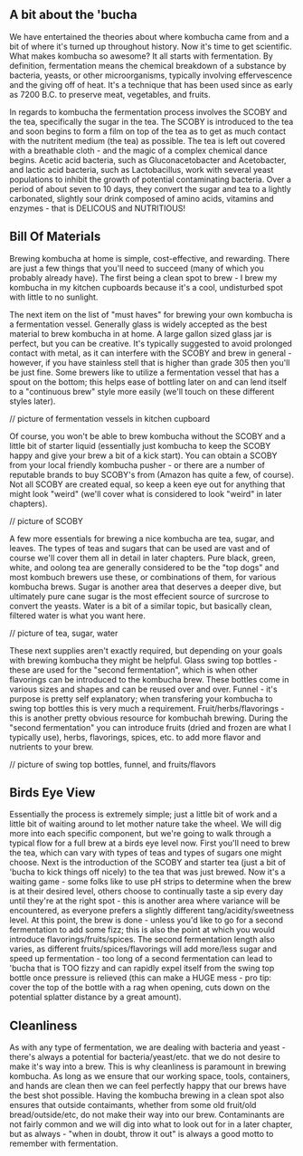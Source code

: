 ## A bit about the 'bucha

We have entertained the theories about where kombucha came from and a bit of where it's turned up throughout history. Now it's time to get scientific. What makes kombucha so awesome? It all starts with fermentation. By definition, fermentation means the chemical breakdown of a substance by bacteria, yeasts, or other microorganisms, typically involving effervescence and the giving off of heat. It's a technique that has been used since as early as 7200 B.C. to preserve meat, vegetables, and fruits. 

In regards to kombucha the fermentation process involves the SCOBY and the tea, specifically the sugar in the tea. The SCOBY is introduced to the tea and soon begins to form a film on top of the tea as to get as much contact with the nutritent medium (the tea) as possible. The tea is left out covered with a breathable cloth - and the magic of a complex chemical dance begins. Acetic acid bacteria, such as Gluconacetobacter and Acetobacter, and lactic acid bacteria, such as Lactobacillus, work with several yeast populations to inhibit the growth of potential contaminating bacteria. Over a period of about seven to 10 days, they convert the sugar and tea to a lightly carbonated, slightly sour drink composed of amino acids, vitamins and enzymes - that is DELICOUS and NUTRITIOUS! 

## Bill Of Materials

Brewing kombucha at home is simple, cost-effective, and rewarding. There are just a few things that you'll need to succeed (many of which you probably already have). The first being a clean spot to brew - I brew my kombucha in my kitchen cupboards because it's a cool, undisturbed spot with little to no sunlight. 

The next item on the list of "must haves" for brewing your own kombucha is a fermentation vessel. Generally glass is widely accepted as the best material to brew kombucha in at home. A large gallon sized glass jar is perfect, but you can be creative. It's typically suggested to avoid prolonged contact with metal, as it can interfere with the SCOBY and brew in general - however, if you have stainless stell that is higher than grade 305 then you'll be just fine. Some brewers like to utilize a fermentation vessel that has a spout on the bottom; this helps ease of bottling later on and can lend itself to a "continuous brew" style more easily (we'll touch on these different styles later).

// picture of fermentation vessels in kitchen cupboard

Of course, you won't be able to brew kombucha without the SCOBY and a little bit of starter liquid (essentially just kombucha to keep the SCOBY happy and give your brew a bit of a kick start). You can obtain a SCOBY from your local friendly kombucha pusher - or there are a number of reputable brands to buy SCOBY's from (Amazon has quite a few, of course). Not all SCOBY are created equal, so keep a keen eye out for anything that might look "weird" (we'll cover what is considered to look "weird" in later chapters).

// picture of SCOBY

A few more essentials for brewing a nice kombucha are tea, sugar, and leaves. The types of teas and sugars that can be used are vast and of course we'll cover them all in detail in later chapters. Pure black, green, white, and oolong tea are generally considered to be the "top dogs" and most kombuch brewers use these, or combinations of them, for various kombucha brews. Sugar is another area that deserves a deeper dive, but ultimately pure cane sugar is the most effecient source of surcrose to convert the yeasts. Water is a bit of a similar topic, but basically clean, filtered water is what you want here. 

// picture of tea, sugar, water

These next supplies aren't exactly required, but depending on your goals with brewing kombucha they might be helpful. Glass swing top bottles - these are used for the "second fermentation", which is when other flavorings can be introduced to the kombucha brew. These bottles come in various sizes and shapes and can be reused over and over. Funnel - it's purpose is pretty self explanatory; when transfering your kombucha to swing top bottles this is very much a requirement. Fruit/herbs/flavorings - this is another pretty obvious resource for kombuchah brewing. During the "second fermentation" you can introduce fruits (dried and frozen are what I typically use), herbs, flavorings, spices, etc. to add more flavor and nutrients to your brew. 

// picture of swing top bottles, funnel, and fruits/flavors

## Birds Eye View

Essentially the process is extremely simple; just a little bit of work and a little bit of waiting around to let mother nature take the wheel. We will dig more into each specific component, but we're going to walk through a typical flow for a full brew at a birds eye level now. First you'll need to brew the tea, which can vary with types of teas and types of sugars one might choose. Next is the introduction of the SCOBY and starter tea (just a bit of 'bucha to kick things off nicely) to the tea that was just brewed. Now it's a waiting game - some folks like to use pH strips to determine when the brew is at their desired level, others choose to continually taste a sip every day until they're at the right spot - this is another area where variance will be encountered, as everyone prefers a slightly different tang/acidity/sweetness level. At this point, the brew is done - unless you'd like to go for a second fermentation to add some fizz; this is also the point at which you would introduce flavorings/fruits/spices. The second fermentation length also varies, as different fruits/spices/flavorings will add more/less sugar and speed up fermentation - too long of a second fermentation can lead to 'bucha that is TOO fizzy and can rapidly expel itself from the swing top bottle once pressure is relieved (this can make a HUGE mess - pro tip: cover the top of the bottle with a rag when opening, cuts down on the potential splatter distance by a great amount).

## Cleanliness 

As with any type of fermentation, we are dealing with bacteria and yeast - there's always a potential for bacteria/yeast/etc. that we do not desire to make it's way into a brew. This is why cleanliness is paramount in brewing kombucha. As long as we ensure that our working space, tools, containers, and hands are clean then we can feel perfectly happy that our brews have the best shot possible. Having the kombucha brewing in a clean spot also ensures that outside contaimants, whether from some old fruit/old bread/outside/etc, do not make their way into our brew. Contaminants are not fairly common and we will dig into what to look out for in a later chapter, but as always - "when in doubt, throw it out" is always a good motto to remember with fermentation.
